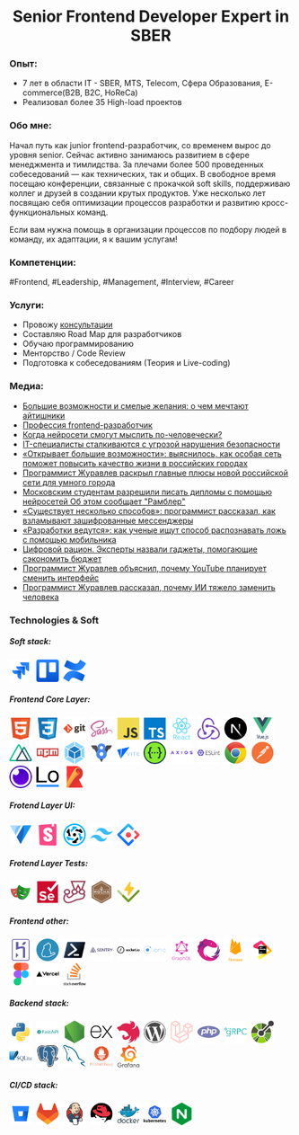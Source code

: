 <h1 align="center">Senior Frontend Developer Expert in SBER</h1>

### Опыт:
<ul>
    <li>7 лет в области IT - SBER, MTS, Telecom, Сфера Образования, E-commerce(B2B, B2C, HoReCa)</li>
    <li>Реализовал более 35 High-load проектов</li>

</ul>

### Обо мне:
Начал путь как junior frontend-разработчик, со временем вырос до уровня senior. Сейчас активно занимаюсь развитием в сфере менеджмента и тимлидства. За плечами более 500 проведенных собеседований — как технических, так и общих. В свободное время посещаю конференции, связанные с прокачкой soft skills,  поддерживаю коллег и друзей в создании крутых продуктов. Уже несколько лет посвящаю себя оптимизации процессов разработки и развитию кросс-функциональных команд.

Если вам нужна помощь в организации процессов по подбору людей в команду, их адаптации, я к вашим услугам!

### Компетенции:
#Frontend, #Leadership, #Management, #Interview, #Career

### Услуги:
<ul>
    <li>Провожу <a href="https://getmentor.dev/mentor/zhuravlev-sergey-4293" target="_blank">консультации</a></li>
    <li>Составляю Road Map для разработчиков</li>
    <li>Обучаю программированию</li>
    <li>Менторство / Code Review</li>
    <li>Подготовка к собеседованиям (Теория и Live-coding⁠⁠)</li>
</ul>

### Медиа:

<ul>
    <li>
        <a href="https://blog.skillfactory.ru/mechti-ajtishnikov/" target="_blank">
            Большие возможности и смелые желания: о чем мечтают айтишники
        </a> 
    </li>
    <li>
        <a href="https://www.kp.ru/edu/rabota/professiya-frontend-razrabotchik/" target="_blank">
            Профессия frontend-разработчик
        </a>
    </li>
    <li>
        <a href="https://dni.ru/society/2023/7/24/523159.html" target="_blank"> 
        Когда нейросети смогут мыслить по-человечески?
        </a>
    </li>
    <li>
        <a href="https://360.ru/news/obschestvo/programmist-zhuravlev-it-spetsialisty-ezhednevno-stalkivajutsja-s-ugrozoj-narushenija-bezopasnosti/" target="_blank"> 
            IT-специалисты сталкиваются с угрозой нарушения безопасности
        </a>
    </li>
    <li>
        <a href="https://mosregtoday.ru/news/soc/otkryvaet-bolshie-vozmozhnosti-vyjasnilos-kak-osobaja-set-pomozhet-povysit-kachestvo-zhizni-v-rossijskih-gorodah/" target="_blank"> 
            «Открывает большие возможности»: выяснилось, как особая сеть поможет повысить качество жизни в российских городах
        </a>
    </li>
    <li>
        <a href="https://www.osnmedia.ru/obshhestvo/programmist-zhuravlev-raskryl-glavnye-plyusy-novoj-rossijskoj-seti-dlya-umnogo-goroda/" target="_blank"> 
            Программист Журавлев раскрыл главные плюсы новой российской сети для умного города
        </a>
    </li>
    <li>
        <a href="https://news.rambler.ru/education/51334858-moskovskim-studentam-razreshili-pisat-diplomy-s-pomoschyu-neyrosetey/" target="_blank"> 
            Московским студентам разрешили писать дипломы с помощью нейросетей Об этом сообщает "Рамблер"
        </a>
    </li>
    <li>
        <a href="https://mosregtoday.ru/news/soc/suschestvuet-neskolko-sposobov-programmist-rasskazal-kak-vzlamyvajut-zashifrovannye-messendzhery/" target="_blank">
            «Существует несколько способов»: программист рассказал, как взламывают зашифрованные мессенджеры
        </a>
    </li>
    <li>
        <a href="https://mosregtoday.ru/news/soc/razrabotki-vedutsja-kak-uchenye-ischut-sposob-raspoznavat-lozh-s-pomoschju-mobilnika/" target="_blank">
            «Разработки ведутся»: как ученые ищут способ распознавать ложь с помощью мобильника 
        </a>
    </li>
        <li>
        <a href="https://aif.ru/techno/gadgets/cifrovoy-racion-eksperty-nazvali-gadzhety-pomogayushchie-sekonomit-byudzhet" target="_blank">
           Цифровой рацион. Эксперты назвали гаджеты, помогающие сэкономить бюджет
        </a>
    </li>
    <li>
        <a href="https://www.techinsider.ru/news/news-1663901-programmist-juravlev-obyyasnil-pochemu-youtube-planiruet-smenit-interfeis/" target="_blank">
           Программист Журавлев объяснил, почему YouTube планирует сменить интерфейс
        </a>
    </li>
        <li>
        <a href="https://vm.ru/news/1082650-programmist-zhuravlev-rasskazal-pochemu-ii-tyazhelo-zamenit-cheloveka" target="_blank">
           Программист Журавлев рассказал, почему ИИ тяжело заменить человека
        </a>
    </li>
</ul>



### Technologies & Soft

##### Soft stack:
<div>
    <img src="https://github.com/devicons/devicon/blob/master/icons/jira/jira-original.svg" title="jira" alt="jira" width="40" height="40"/>&nbsp;
    <img src="https://github.com/devicons/devicon/blob/master/icons/trello/trello-original.svg" title="trello" alt="trello" width="40" height="40"/>&nbsp;
    <img src="https://github.com/devicons/devicon/blob/master/icons/confluence/confluence-original.svg" title="confluence" alt="confluence" width="40" height="40"/>&nbsp;
</div>

##### Frontend Core Layer:
<div>
    <img src="https://github.com/devicons/devicon/blob/master/icons/html5/html5-original.svg" title="html5" alt="html5" width="40" height="40"/>&nbsp;
    <img src="https://github.com/devicons/devicon/blob/master/icons/css3/css3-original.svg" title="css3" alt="css3" width="40" height="40"/>&nbsp;
    <img src="https://github.com/devicons/devicon/blob/master/icons/git/git-original-wordmark.svg" title="git" alt="git" width="40" height="40"/>&nbsp;
    <img src="https://github.com/devicons/devicon/blob/master/icons/sass/sass-original.svg" title="sass" alt="sass" width="40" height="40"/>&nbsp;
    <img src="https://github.com/devicons/devicon/blob/master/icons/javascript/javascript-original.svg" title="javascript" alt="javascript" width="40" height="40"/>&nbsp;
    <img src="https://github.com/devicons/devicon/blob/master/icons/typescript/typescript-original.svg" title="typescript" alt="typescript" width="40" height="40"/>&nbsp;
    <img src="https://github.com/devicons/devicon/blob/master/icons/react/react-original-wordmark.svg" title="react" alt="react" width="40" height="40"/>&nbsp;
    <img src="https://github.com/devicons/devicon/blob/master/icons/redux/redux-original.svg" title="redux" alt="redux" width="40" height="40"/>&nbsp;
    <img src="https://github.com/devicons/devicon/blob/master/icons/nextjs/nextjs-original.svg" title="nextjs" alt="nextjs" width="40" height="40"/>&nbsp;
    <img src="https://github.com/devicons/devicon/blob/master/icons/vuejs/vuejs-original-wordmark.svg" title="vue" alt="vue" width="40" height="40"/>&nbsp;
    <img src="https://github.com/devicons/devicon/blob/master/icons/nuxtjs/nuxtjs-original.svg" title="nuxtjs" alt="nuxtjs" width="40" height="40"/>&nbsp;
    <img src="https://github.com/devicons/devicon/blob/master/icons/npm/npm-original-wordmark.svg" title="npm" alt="npm" width="40" height="40"/>&nbsp;
    <img src="https://github.com/devicons/devicon/blob/master/icons/webpack/webpack-original.svg" title="webpack" alt="webpack" width="40" height="40"/>&nbsp;
    <img src="https://github.com/devicons/devicon/blob/master/icons/v8/v8-original.svg" title="v8" alt="v8" width="40" height="40"/>&nbsp;
    <img src="https://github.com/devicons/devicon/blob/master/icons/vite/vite-original-wordmark.svg" title="vite" alt="vite" width="40" height="40"/>&nbsp;
    <img src="https://github.com/devicons/devicon/blob/master/icons/swagger/swagger-original.svg" title="swagger" alt="swagger" width="40" height="40"/>&nbsp;
    <img src="https://github.com/devicons/devicon/blob/master/icons/axios/axios-plain-wordmark.svg" title="axios" alt="axios" width="40" height="40"/>&nbsp;
    <img src="https://github.com/devicons/devicon/blob/master/icons/eslint/eslint-original-wordmark.svg" title="eslint" alt="eslint" width="40" height="40"/>&nbsp;
    <img src="https://github.com/devicons/devicon/blob/master/icons/chrome/chrome-original.svg" title="chrome" alt="chrome" width="40" height="40"/>&nbsp;
    <img src="https://github.com/devicons/devicon/blob/master/icons/postman/postman-original.svg" title="postman" alt="postman" width="40" height="40"/>&nbsp;
    <img src="https://github.com/devicons/devicon/blob/master/icons/insomnia/insomnia-original.svg" title="insomnia" alt="insomnia" width="40" height="40"/>&nbsp;
    <img src="https://github.com/devicons/devicon/blob/master/icons/lodash/lodash-original.svg" title="lodash" alt="lodash" width="40" height="40"/>&nbsp;
    <img src="https://github.com/devicons/devicon/blob/master/icons/rollup/rollup-original.svg" title="rollup" alt="rollup" width="40" height="40"/>&nbsp;
</div>

##### Frotend Layer UI:
<div>
    <img src="https://github.com/devicons/devicon/blob/master/icons/vuetify/vuetify-original.svg" title="vuetify" alt="vuetify" width="40" height="40"/>&nbsp;
    <img src="https://github.com/devicons/devicon/blob/master/icons/storybook/storybook-original.svg" title="storybook" alt="storybook" width="40" height="40"/>&nbsp;
    <img src="https://github.com/devicons/devicon/blob/master/icons/quasar/quasar-original.svg" title="quasar" alt="quasar" width="40" height="40"/>&nbsp;
    <img src="https://github.com/devicons/devicon/blob/master/icons/tailwindcss/tailwindcss-original.svg" title="tailwindcss" alt="tailwindcss" width="40" height="40"/>&nbsp;
    <img src="https://github.com/devicons/devicon/blob/master/icons/antdesign/antdesign-original.svg" title="antdesign" alt="antdesign" width="40" height="40"/>&nbsp;
</div>

##### Frotend Layer Tests:
<div>
    <img src="https://github.com/devicons/devicon/blob/master/icons/playwright/playwright-original.svg" title="playwright" alt="playwright" width="40" height="40"/>&nbsp;
    <img src="https://github.com/devicons/devicon/blob/master/icons/selenium/selenium-original.svg" title="selenium" alt="selenium" width="40" height="40"/>&nbsp;
    <img src="https://github.com/devicons/devicon/blob/master/icons/jest/jest-plain.svg" title="jest" alt="jest" width="40" height="40"/>&nbsp;
    <img src="https://github.com/devicons/devicon/blob/master/icons/mocha/mocha-plain.svg" title="mocha" alt="mocha" width="40" height="40"/>&nbsp;
    <img src="https://github.com/devicons/devicon/blob/master/icons/vitest/vitest-original.svg" title="vitest" alt="vitest" width="40" height="40"/>&nbsp;
</div>

##### Frontend other:
<div>
    <img src="https://github.com/devicons/devicon/blob/master/icons/heroku/heroku-original.svg" title="heroku" alt="heroku" width="40" height="40"/>&nbsp;
    <img src="https://github.com/devicons/devicon/blob/master/icons/yarn/yarn-original.svg" title="yarn" alt="yarn" width="40" height="40"/>&nbsp;
    <img src="https://github.com/devicons/devicon/blob/master/icons/powershell/powershell-original.svg" title="powershell" alt="powershell" width="40" height="40"/>&nbsp;
    <img src="https://github.com/devicons/devicon/blob/master/icons/sentry/sentry-original-wordmark.svg" title="sentry" alt="sentry" width="40" height="40"/>&nbsp;
    <img src="https://github.com/devicons/devicon/blob/master/icons/socketio/socketio-original-wordmark.svg" title="socketio" alt="socketio" width="40" height="40"/>&nbsp;
    <img src="https://github.com/devicons/devicon/blob/master/icons/ionic/ionic-original-wordmark.svg" title="ionic" alt="ionic" width="40" height="40"/>&nbsp;
    <img src="https://github.com/devicons/devicon/blob/master/icons/graphql/graphql-plain-wordmark.svg" title="graphql" alt="graphql" width="40" height="40"/>&nbsp;
    <img src="https://github.com/devicons/devicon/blob/master/icons/rxjs/rxjs-original.svg" title="rxjs" alt="rxjs" width="40" height="40"/>&nbsp;
    <img src="https://github.com/devicons/devicon/blob/master/icons/firebase/firebase-plain-wordmark.svg" title="firebase" alt="firebase" width="40" height="40"/>&nbsp;
    <img src="https://github.com/devicons/devicon/blob/master/icons/jetbrains/jetbrains-original.svg" title="jetbrains" alt="jetbrains" width="40" height="40"/>&nbsp;
    <img src="https://github.com/devicons/devicon/blob/master/icons/figma/figma-original.svg" title="figma" alt="figma" width="40" height="40"/>&nbsp;
    <img src="https://github.com/devicons/devicon/blob/master/icons/vercel/vercel-original-wordmark.svg" title="vercel" alt="vercel" width="40" height="40"/>&nbsp;
    <img src="https://github.com/devicons/devicon/blob/master/icons/stackoverflow/stackoverflow-original-wordmark.svg" title="stackoverflow" alt="stackoverflow" width="40" height="40"/>&nbsp;
</div>

##### Backend stack:
<div>
    <img src="https://github.com/devicons/devicon/blob/master/icons/python/python-original.svg" title="python" alt="python" width="40" height="40"/>&nbsp;
    <img src="https://github.com/devicons/devicon/blob/master/icons/fastapi/fastapi-original-wordmark.svg" title="fastapi" alt="fastapi" width="40" height="40"/>&nbsp;
    <img src="https://github.com/devicons/devicon/blob/master/icons/nodejs/nodejs-original.svg" title="nodejs" alt="nodejs" width="40" height="40"/>&nbsp;
    <img src="https://github.com/devicons/devicon/blob/master/icons/express/express-original.svg" title="express" alt="express" width="40" height="40"/>&nbsp;
    <img src="https://github.com/devicons/devicon/blob/master/icons/nestjs/nestjs-original.svg" title="nestjs" alt="nestjs" width="40" height="40"/>&nbsp;
    <img src="https://github.com/devicons/devicon/blob/master/icons/wordpress/wordpress-plain.svg" title="wordpress" alt="wordpress" width="40" height="40"/>&nbsp;
    <img src="https://github.com/devicons/devicon/blob/master/icons/laravel/laravel-line.svg" title="laravel" alt="laravel" width="40" height="40"/>&nbsp;
    <img src="https://github.com/devicons/devicon/blob/master/icons/php/php-plain.svg" title="php" alt="php" width="40" height="40"/>&nbsp;
    <img src="https://github.com/devicons/devicon/blob/master/icons/grpc/grpc-plain.svg" title="grpc" alt="grpc" width="40" height="40"/>&nbsp;
    <img src="https://github.com/devicons/devicon/blob/master/icons/openapi/openapi-original.svg" title="openapi" alt="openapi" width="40" height="40"/>&nbsp;
    <img src="https://github.com/devicons/devicon/blob/master/icons/sqlite/sqlite-original-wordmark.svg" title="sqlite" alt="sqlite" width="40" height="40"/>&nbsp;
    <img src="https://github.com/devicons/devicon/blob/master/icons/postgresql/postgresql-original.svg" title="postgresql" alt="postgresql" width="40" height="40"/>&nbsp;
    <img src="https://github.com/devicons/devicon/blob/master/icons/mysql/mysql-original.svg" title="mysql" alt="mysql" width="40" height="40"/>&nbsp;
    <img src="https://github.com/devicons/devicon/blob/master/icons/prometheus/prometheus-plain-wordmark.svg" title="prometheus" alt="prometheus" width="40" height="40"/>&nbsp;
    <img src="https://github.com/devicons/devicon/blob/master/icons/grafana/grafana-original-wordmark.svg" title="grafana" alt="grafana" width="40" height="40"/>&nbsp;
</div>

##### CI/CD stack:
<div>
    <img src="https://github.com/devicons/devicon/blob/master/icons/bitbucket/bitbucket-original.svg" title="bitbucket" alt="bitbucket" width="40" height="40"/>&nbsp;
    <img src="https://github.com/devicons/devicon/blob/master/icons/gitlab/gitlab-original.svg" title="gitlab" alt="gitlab" width="40" height="40"/>&nbsp;
    <img src="https://github.com/devicons/devicon/blob/master/icons/jenkins/jenkins-original.svg" title="jenkins" alt="jenkins" width="40" height="40"/>&nbsp;
    <img src="https://github.com/devicons/devicon/blob/master/icons/redhat/redhat-original.svg" title="redhat" alt="redhat" width="40" height="40"/>&nbsp;
    <img src="https://github.com/devicons/devicon/blob/master/icons/docker/docker-original-wordmark.svg" title="docker" alt="docker" width="40" height="40"/>&nbsp;
    <img src="https://github.com/devicons/devicon/blob/master/icons/kubernetes/kubernetes-original-wordmark.svg" title="kubernetes" alt="kubernetes" width="40" height="40"/>&nbsp;
    <img src="https://github.com/devicons/devicon/blob/master/icons/nginx/nginx-original.svg" title="nginx" alt="nginx" width="40" height="40"/>&nbsp;
</div>

